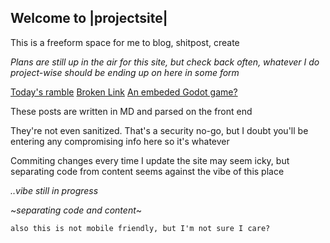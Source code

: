 
## Welcome to |projectsite|

This is a freeform space for me to blog, shitpost, create

*Plans are still up in the air for this site, but check back often, whatever I do project-wise should be ending up on here in some form*

[Today's ramble](rambles/01_02_2024.md)
[Broken Link](asdf/12_31_2023.md)
[An embeded Godot game?](goblin_camp.md)

These posts are written in MD and parsed on the front end

They're not even sanitized. That's a security no-go, but I doubt you'll be entering any compromising info here so it's whatever

Commiting changes every time I update the site may seem icky, but separating code from content seems against the vibe of this place

*..vibe still in progress*

~*separating code and content*~

`also this is not mobile friendly, but I'm not sure I care?`